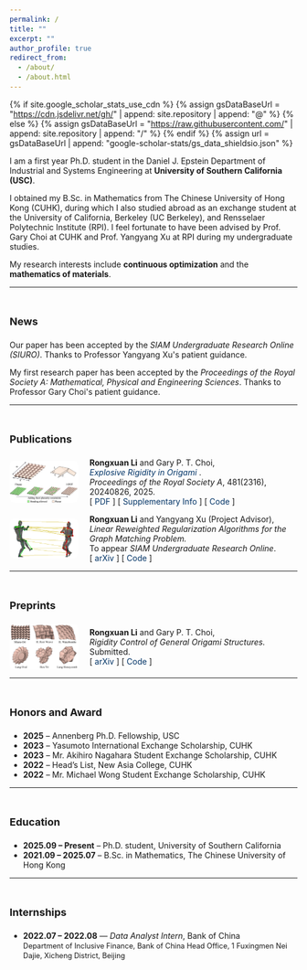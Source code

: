 ```yaml
---
permalink: /
title: ""
excerpt: ""
author_profile: true
redirect_from: 
  - /about/
  - /about.html
---
```


{% if site.google_scholar_stats_use_cdn %}
{% assign gsDataBaseUrl = "https://cdn.jsdelivr.net/gh/" | append: site.repository | append: "@" %}
{% else %}
{% assign gsDataBaseUrl = "https://raw.githubusercontent.com/" | append: site.repository | append: "/" %}
{% endif %}
{% assign url = gsDataBaseUrl | append: "google-scholar-stats/gs_data_shieldsio.json" %}

<span class='anchor' id='about-me'></span>

I am a first year Ph.D. student in the Daniel J. Epstein Department of Industrial and Systems Engineering at **University of Southern California (USC)**. 

I obtained my B.Sc. in Mathematics from The Chinese University of Hong Kong (CUHK), during which I also studied abroad as an exchange student at the University of California, Berkeley (UC Berkeley), and Rensselaer Polytechnic Institute (RPI). I feel fortunate to have been advised by  <a href="https://www.math.cuhk.edu.hk/~ptchoi/index.html" style="text-decoration: none;">
Prof. Gary Choi</a> at CUHK and <a href="https://xu-yangyang.github.io/index.html" style="text-decoration: none;">
Prof. Yangyang Xu</a> at RPI during my undergraduate studies.

My research interests include **continuous optimization** and the **mathematics of materials**.

---

<h1 id="news"><span style="font-size: 18px; font-weight: bold;">News</span></h1>


Our paper has been accepted by the <a href="https://www.siam.org/publications/siam-journals/siam-undergraduate-research-online-siuro/" style="text-decoration: none;"><em>SIAM Undergraduate Research Online (SIURO)</em></a>. Thanks to Professor Yangyang Xu's patient guidance.

My first research paper has been accepted by the <a href="https://royalsocietypublishing.org/journal/rspa" style="text-decoration: none;"><em>Proceedings of the Royal Society A: Mathematical, Physical and Engineering Sciences</em></a>. Thanks to Professor Gary Choi's patient guidance.

---

<h1 id="publications"><span style="font-size: 18px; font-weight: bold;">Publications</span></h1>

<!-- Publication Entry -->
<div style="display: flex; align-items: center; margin-bottom: 1em;">
  <img src="/images/origami.png" alt="Origami Simulation" style="width: 120px; margin-right: 20px; border-radius: 8px;">
  <div>
    <div><strong>Rongxuan Li</strong> and Gary P. T. Choi,</div>
    <div>
      <a href="https://www.math.cuhk.edu.hk/~ptchoi/files/2025_PRSA_origamiep.pdf" style="color: #003366; text-decoration: none;">
        <em>Explosive Rigidity in Origami</em>
      </a>.
    </div>
    <div>
      <em>Proceedings of the Royal Society A</em>, 481(2316), 20240826, 2025.
    </div>
    <div>
      [
      <a href="https://www.math.cuhk.edu.hk/~ptchoi/files/2025_PRSA_origamiep.pdf" style="color: #003366; text-decoration: none;">
        PDF
      </a>
      ]
      [
      <a href="https://www.math.cuhk.edu.hk/~ptchoi/files/2025_PRSA_origamiep_SI.pdf" style="color: #003366; text-decoration: none;">
        Supplementary Info
      </a>
      ]
      [
      <a href="https://github.com/garyptchoi/origami-explosive-percolation/blob/main/README.md" style="color: #003366; text-decoration: none;">
        Code
      </a>
      ]
    </div>
  </div>
</div>


<!-- Paper 2 -->
<div style="display: flex; align-items: center; margin-bottom: 1em;">
  <img src="/images/graphmatch.png" alt="Graph Match" style="width: 120px; margin-right: 20px; border-radius: 8px;">
  <div>
    <div><strong>Rongxuan Li</strong> and Yangyang Xu (Project Advisor),</div>
    <div>
      <em>Linear Reweighted Regularization Algorithms for the Graph Matching Problem.</em>
    </div>
    <div>
      To appear <em>SIAM Undergraduate Research Online</em>.
    </div>
    <div>
      [
      <a href="https://arxiv.org/abs/2503.24329" style="color: #003366; text-decoration: none;">
        arXiv
      </a>
      ]
      [
      <a href="https://github.com/rongxuan-li/graph-match" style="color: #003366; text-decoration: none;">
        Code
      </a>
      ]
    </div>
  </div>
</div>

<hr>
<h1 id="Preprints"><span style="font-size: 18px; font-weight: bold;">Preprints</span></h1>

<!-- Preprints Section -->
<!-- Preprint 2 -->
<div style="display: flex; align-items: center; margin-bottom: 1em;">
  <img src="/images/origami2.png" alt="Origami Simulation" style="width: 120px; margin-right: 20px; border-radius: 8px;">
  <div>
    <div><strong>Rongxuan Li</strong> and Gary P. T. Choi,</div>
    <div>
      <em>Rigidity Control of General Origami Structures.</em> Submitted.
    </div>
    <div>
      [
      <a href="https://arxiv.org/abs/2507.16934" style="color: #003366; text-decoration: none;">
        arXiv
      </a>
      ]
      [
      <a href="https://github.com/garyptchoi/origami-control" style="color: #003366; text-decoration: none;">
        Code
      </a>
      ]
    </div>
  </div>
</div>

---

<h1 id="honors-and-awards"><span style="font-size: 18px; font-weight: bold;">Honors and Award</span></h1>

- **2025** – Annenberg Ph.D. Fellowship, USC  
- **2023** – Yasumoto International Exchange Scholarship, CUHK  
- **2023** – Mr. Akihiro Nagahara Student Exchange Scholarship, CUHK  
- **2022** – Head’s List, New Asia College, CUHK  
- **2022** – Mr. Michael Wong Student Exchange Scholarship, CUHK  

---

<h1 id="education"><span style="font-size: 18px; font-weight: bold;">Education</span></h1>

- **2025.09 – Present** – Ph.D. student, University of Southern California  
- **2021.09 – 2025.07** – B.Sc. in Mathematics, The Chinese University of Hong Kong  

---

<h1 id="internships"><span style="font-size: 18px; font-weight: bold;">Internships</span></h1>

- **2022.07 – 2022.08** — *Data Analyst Intern*, Bank of China  
<span style="font-size: 90%;">Department of Inclusive Finance, Bank of China Head Office, 1 Fuxingmen Nei Dajie, Xicheng District, Beijing </span>


